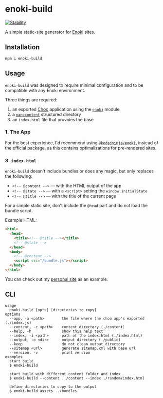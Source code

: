 # enoki-build
<a href="https://nodejs.org/api/documentation.html#documentation_stability_index">
  <img src="https://img.shields.io/badge/stability-experimental-orange.svg?style=flat-square" alt="Stability"/>
</a>

A simple static-site generator for [Enoki](https://enoki.site/) sites.

## Installation
```
npm i enoki-build
```

## Usage
`enoki-build` was designed to require minimal configuration and to be compatible with any Enoki environment.

Three things are required: 

1. an exported [Choo](https://github.com/choojs/choo/) application using the [`enoki`](https://npmjs.com/package/enoki) module
2. a [`nanocontent`](https://github.com/jondashkyle/nanocontent) structured directory
3. an `index.html` file that provides the base

### 1. The App

For the best experience, I'd recommend using [`@kodedninja/enoki`](https://github.com/kodedninja/enoki), instead of the official package, as this contains optimalizations for pre-rendered sites.

### 3. `index.html`

`enoki-build` doesn't include bundles or does any magic, but only replaces the following:

- `<!-- @content -->` ― with the HTML output of the app
- `<!-- @state -->` ― with a `<script>` setting the `window.initialState`
- `<!-- @title -->` ― with the title of the current page

For a simple static site, don't include the `@head` part and do not load the bundle script.

Example HTML:

```html
<html>
  <head>
    <title><!-- @title --></title>
    <!-- @state -->
  </head>
  <body>
    <!-- @content -->
    <script src="/bundle.js"></script>
  </body>
</html>
```

You can check out my [personal site](https://github.com/kodedninja/hex22.org) as an example.

## CLI
```
usage
  enoki-build [opts] [directories to copy]
options
  --app, -a <path>        the file where the choo app's exported (./index.js)
  --content, -c <path>    content directory (./content)
  --help, -h              show this help text
  --index, -i <path>      path of the index.html (./index.html)
  --output, -o <dir>      output directory (./public)
  --keep                  do not clean output directory
  --sitemap <url>         generate sitemap.xml with base url
  --version, -v           print version
examples
  start build
  $ enoki-build

  start build with different content folder and index
  $ enoki-build --content ../content --index ./random/index.html

  define directories to copy to the output
  $ enoki-build assets ../bundles
```
